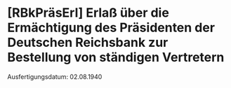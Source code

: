 # [RBkPräsErl] Erlaß über die Ermächtigung des Präsidenten der Deutschen Reichsbank zur Bestellung von ständigen Vertretern

Ausfertigungsdatum: 02.08.1940

 